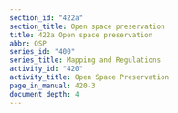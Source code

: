 ```yaml
---
section_id: "422a"
section_title: Open space preservation
title: 422a Open space preservation
abbr: OSP
series_id: "400"
series_title: Mapping and Regulations
activity_id: "420"
activity_title: Open Space Preservation
page_in_manual: 420-3
document_depth: 4
---
```

